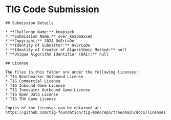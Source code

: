# TIG Code Submission

    ## Submission Details

    * **Challenge Name:** knapsack
    * **Submission Name:** over_knapmaxxed
    * **Copyright:** 2024 OvErLoDe
    * **Identity of Submitter:** OvErLoDe
    * **Identity of Creator of Algorithmic Method:** null
    * **Unique Algorithm Identifier (UAI):** null

    ## License

    The files in this folder are under the following licenses:
    * TIG Benchmarker Outbound License
    * TIG Commercial License
    * TIG Inbound Game License
    * TIG Innovator Outbound Game License
    * TIG Open Data License
    * TIG THV Game License

    Copies of the licenses can be obtained at:  
    https://github.com/tig-foundation/tig-monorepo/tree/main/docs/licenses